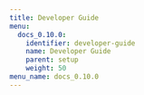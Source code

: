 ```yaml
---
title: Developer Guide
menu:
  docs_0.10.0:
    identifier: developer-guide
    name: Developer Guide
    parent: setup
    weight: 50
menu_name: docs_0.10.0
---
```


